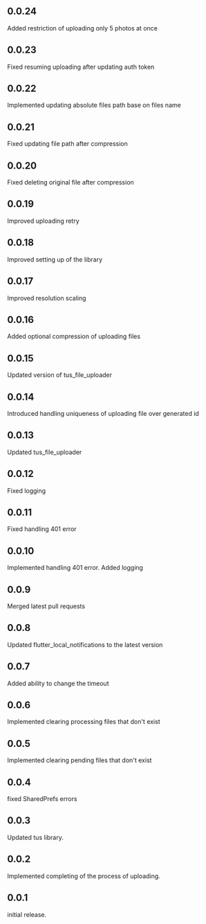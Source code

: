 ## 0.0.24

Added restriction of uploading only 5 photos at once

## 0.0.23

Fixed resuming uploading after updating auth token

## 0.0.22

Implemented updating absolute files path base on files name

## 0.0.21

Fixed updating file path after compression

## 0.0.20

Fixed deleting original file after compression

## 0.0.19

Improved uploading retry

## 0.0.18

Improved setting up of the library

## 0.0.17

Improved resolution scaling

## 0.0.16

Added optional compression of uploading files

## 0.0.15

Updated version of tus_file_uploader

## 0.0.14

Introduced handling uniqueness of uploading file over generated id

## 0.0.13

Updated tus_file_uploader

## 0.0.12

Fixed logging

## 0.0.11

Fixed handling 401 error

## 0.0.10

Implemented handling 401 error. Added logging

## 0.0.9

Merged latest pull requests

## 0.0.8

Updated flutter_local_notifications to the latest version

## 0.0.7

Added ability to change the timeout

## 0.0.6

Implemented clearing processing files that don't exist

## 0.0.5

Implemented clearing pending files that don't exist

## 0.0.4

fixed SharedPrefs errors

## 0.0.3

Updated tus library.

## 0.0.2

Implemented completing of the process of uploading.

## 0.0.1

initial release.